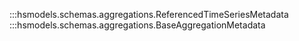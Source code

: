 
:::hsmodels.schemas.aggregations.ReferencedTimeSeriesMetadata
:::hsmodels.schemas.aggregations.BaseAggregationMetadata
